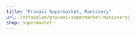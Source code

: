 ```yaml
---
title: "Pravasi Supermarket, Manissery"
url: /ottapalam/pravasi-supermarket-manissery/
shop: supermarket
---
```

